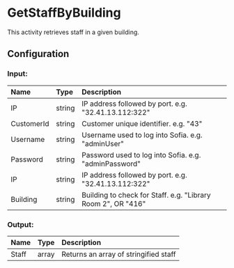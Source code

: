 # GetStaffByBuilding

This activity retrieves staff in a given building.

## Configuration

### Input:

| Name       | Type   | Description                                                  |
| :--------- | :----- | :----------------------------------------------------------- |
| IP         | string | IP address followed by port. e.g. "32.41.13.112:322"         |
| CustomerId | string | Customer unique identifier. e.g. "43"                        |
| Username   | string | Username used to log into Sofia. e.g. "adminUser"            |
| Password   | string | Password used to log into Sofia. e.g. "adminPassword"        |
| IP         | string | IP address followed by port. e.g. "32.41.13.112:322"         |
| Building   | string | Building to check for Staff. e.g. "Library Room 2", OR "416" |

### Output:

| Name  | Type  | Description                           |
| :---- | :---- | :------------------------------------ |
| Staff | array | Returns an array of stringified staff |
